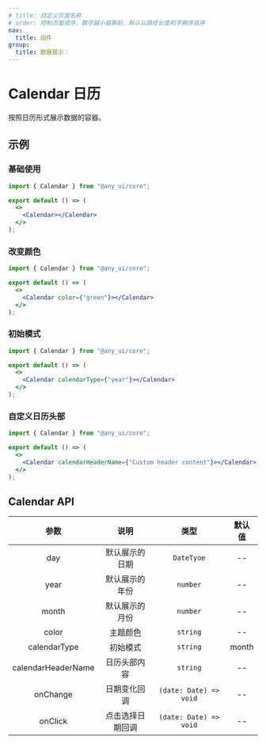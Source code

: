 ```yaml
---
# title: 自定义页面名称
# order: 控制页面顺序，数字越小越靠前，默认以路径长度和字典序排序
nav:
  title: 组件
group:
  title: 数据展示：
---
```


# Calendar 日历

按照日历形式展示数据的容器。

## 示例

### 基础使用

```jsx
import { Calendar } from "@any_ui/core";

export default () => (
  <>
    <Calendar></Calendar>
  </>
);
```

### 改变颜色

```jsx
import { Calendar } from "@any_ui/core";

export default () => (
  <>
    <Calendar color={"green"}></Calendar>
  </>
);
```

### 初始模式

```jsx
import { Calendar } from "@any_ui/core";

export default () => (
  <>
    <Calendar calendarType={"year"}></Calendar>
  </>
);
```

### 自定义日历头部

```jsx
import { Calendar } from "@any_ui/core";

export default () => (
  <>
    <Calendar calendarHeaderName={"Custom header content"}></Calendar>
  </>
);
```

## Calendar API

|        参数        |       说明       |          类型          | 默认值 |
| :----------------: | :--------------: | :--------------------: | :----: |
|        day         |  默认展示的日期  |       `DateTyoe`       |   --   |
|        year        |  默认展示的年份  |        `number`        |   --   |
|       month        |  默认展示的月份  |        `number`        |   --   |
|       color        |     主题颜色     |        `string`        |   --   |
|    calendarType    |     初始模式     |        `string`        | month  |
| calendarHeaderName |   日历头部内容   |        `string`        |   --   |
|      onChange      |   日期变化回调   | `(date: Date) => void` |   --   |
|      onClick       | 点击选择日期回调 | `(date: Date) => void` |   --   |
